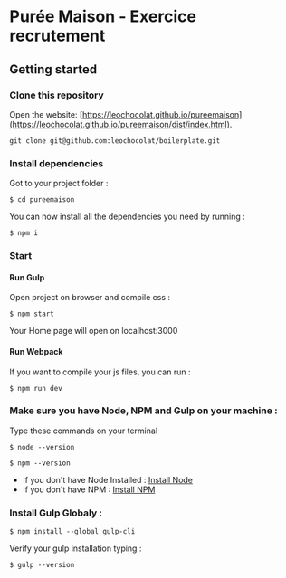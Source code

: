 # Purée Maison - Exercice recrutement


## Getting started
### Clone this repository

Open the website: [https://leochocolat.github.io/pureemaison](https://leochocolat.github.io/pureemaison/dist/index.html).

```
git clone git@github.com:leochocolat/boilerplate.git
```

### Install dependencies

Got to your project folder :
```
$ cd pureemaison
```
You can now install all the dependencies you need by running :
```
$ npm i
```

### Start

#### Run Gulp

Open project on browser and compile css :
```
$ npm start
```
Your Home page will open on localhost:3000


#### Run Webpack

If you want to compile your js files, you can run :
```
$ npm run dev
```

### Make sure you have Node, NPM and Gulp on your machine :

Type these commands on your terminal
```
$ node --version
```
```
$ npm --version
```

* If you don't have Node Installed :
[Install Node](https://nodejs.org/en/download/)
* If you don't have NPM :
[Install NPM](https://www.npmjs.com/get-npm)

### Install Gulp Globaly :
```
$ npm install --global gulp-cli
```

Verify your gulp installation typing :
```
$ gulp --version
```
